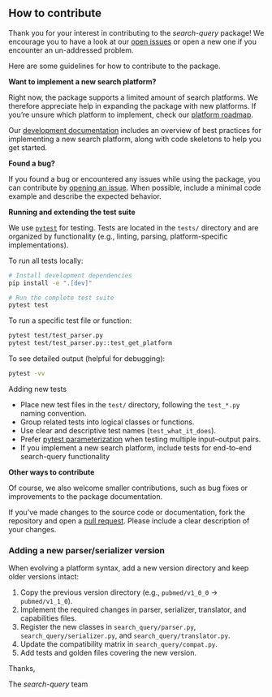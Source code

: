 ## How to contribute

Thank you for your interest in contributing to the *search-query* package!
We encourage you to have a look at our [open issues](https://github.com/CoLRev-Environment/search-query/issues) or open a new one if you encounter an un-addressed problem.

Here are some guidelines for how to contribute to the package.

**Want to implement a new search platform?**

Right now, the package supports a limited amount of search platforms.
We therefore appreciate help in expanding the package with new platforms.
If you’re unsure which platform to implement, check our [platform roadmap](https://github.com/CoLRev-Environment/search-query/issues/46).

Our [development documentation](https://colrev-environment.github.io/search-query/dev_docs/overview.html) includes an overview of best practices for implementing a new search platform, along with code skeletons to help you get started.

**Found a bug?**

If you found a bug or encountered any issues while using the package, you can contribute by [opening an issue](https://github.com/CoLRev-Environment/search-query/issues/new).
When possible, include a minimal code example and describe the expected behavior.

**Running and extending the test suite**

We use [`pytest`](https://docs.pytest.org/) for testing.
Tests are located in the `tests/` directory and are organized by functionality (e.g., linting, parsing, platform-specific implementations).

To run all tests locally:

```bash
# Install development dependencies
pip install -e ".[dev]"

# Run the complete test suite
pytest test
````

To run a specific test file or function:

```bash
pytest test/test_parser.py
pytest test/test_parser.py::test_get_platform
```

To see detailed output (helpful for debugging):

```bash
pytest -vv
```

Adding new tests

* Place new test files in the `test/` directory, following the `test_*.py` naming convention.
* Group related tests into logical classes or functions.
* Use clear and descriptive test names (`test_what_it_does`).
* Prefer [pytest parameterization](https://docs.pytest.org/en/stable/how-to/parametrize.html) when testing multiple input–output pairs.
* If you implement a new search platform, include tests for end-to-end search-query functionality

**Other ways to contribute**

Of course, we also welcome smaller contributions, such as bug fixes or improvements to the package documentation.
<!-- TODO: Include guide for contributing to docs? -->

If you’ve made changes to the source code or documentation, fork the repository and open a [pull request](https://github.com/CoLRev-Environment/search-query/compare).
Please include a clear description of your changes.

### Adding a new parser/serializer version

When evolving a platform syntax, add a new version directory and keep older
versions intact:

1. Copy the previous version directory (e.g., `pubmed/v1_0_0` → `pubmed/v1_1_0`).
2. Implement the required changes in parser, serializer, translator, and
   capabilities files.
3. Register the new classes in `search_query/parser.py`,
   `search_query/serializer.py`, and `search_query/translator.py`.
4. Update the compatibility matrix in `search_query/compat.py`.
5. Add tests and golden files covering the new version.


Thanks,

The *search-query* team
